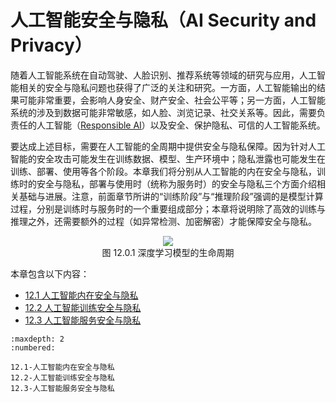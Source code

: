 <!--Copyright © Microsoft Corporation. All rights reserved.
  适用于[License](https://github.com/microsoft/AI-System/blob/main/LICENSE)版权许可-->


# 人工智能安全与隐私（AI Security and Privacy）



随着人工智能系统在自动驾驶、人脸识别、推荐系统等领域的研究与应用，人工智能相关的安全与隐私问题也获得了广泛的关注和研究。一方面，人工智能输出的结果可能非常重要，会影响人身安全、财产安全、社会公平等；另一方面，人工智能系统的涉及到数据可能非常敏感，如人脸、浏览记录、社交关系等。因此，需要负责任的人工智能（[Responsible AI](https://www.microsoft.com/en-us/ai/responsible-ai)）以及安全、保护隐私、可信的人工智能系统。

要达成上述目标，需要在人工智能的全周期中提供安全与隐私保障。因为针对人工智能的安全攻击可能发生在训练数据、模型、生产环境中；隐私泄露也可能发生在训练、部署、使用等各个阶段。本章我们将分别从人工智能的内在安全与隐私，训练时的安全与隐私，部署与使用时（统称为服务时）的安全与隐私三个方面介绍相关基础与进展。注意，前面章节所讲的“训练阶段”与“推理阶段”强调的是模型计算过程，分别是训练时与服务时的一个重要组成部分；本章将说明除了高效的训练与推理之外，还需要额外的过程（如异常检测、加密解密）才能保障安全与隐私。

<center> <img src="./img/12-0-1-lifecycle.png"/></center>
<center>图 12.0.1 深度学习模型的生命周期</center>



本章包含以下内容：

- [12.1 人工智能内在安全与隐私](12.1-人工智能内在安全与隐私.md)
- [12.2 人工智能训练安全与隐私](12.2-人工智能训练安全与隐私.md)
- [12.3 人工智能服务安全与隐私](12.3-人工智能服务安全与隐私.md)


```toc
:maxdepth: 2
:numbered:

12.1-人工智能内在安全与隐私
12.2-人工智能训练安全与隐私
12.3-人工智能服务安全与隐私
```
    